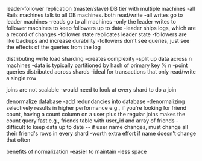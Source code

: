 leader-follower replication (master/slave)
DB tier with multiple machines
-all Rails machines talk to all DB machines. both read/write
-all writes go to leader machines
-reads go to all machines
-only the leader writes to follower machines to keep followers up to date
-leader ships logs, which are a record of changes
-follower state replicates leader state
-followers are like backups and increase durability
-followers don't see queries, just see the effects of the queries from the log

distributing write load
sharding
-creates complexity
-split up data across n machines
-data is typically partitioned by hash of primary key % n
-point queries distributed across shards
-ideal for transactions that only read/write a single row

joins are not scalable
-would need to look at every shard to do a join

denormalize database
-add redundancies into database
-denormalizing selectively results in higher performance
e.g., if you're looking for friend count, having a count column on a user plus the regular joins makes the count query fast
e.g., friends table with user_id and array of friends
-difficult to keep data up to date -- if user name changes, must change all their friend's rows in every shard
-worth extra effort if name doesn't change that often

benefits of normalization
-easier to maintain
-less space
